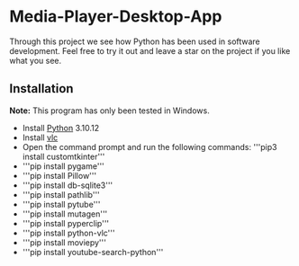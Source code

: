 # **Media-Player-Desktop-App**
Through this project we see how Python has been used in software development. Feel free to try it out and leave a star on the project if you like what you see.

## Installation
**Note:** This program has only been tested in Windows.
- Install [Python](https://www.python.org/downloads/release/python-31012/) 3.10.12
- Install [vlc](https://get.videolan.org/vlc/3.0.18/win64/vlc-3.0.18-win64.exe)
- Open the command prompt and run the following commands:
'''pip3 install customtkinter'''
- '''pip install pygame'''
- '''pip install Pillow'''
- '''pip install db-sqlite3'''
- '''pip install pathlib'''
- '''pip install pytube'''
- '''pip install mutagen'''
- '''pip install pyperclip'''
- '''pip install python-vlc'''
- '''pip install moviepy'''
- '''pip install youtube-search-python'''
